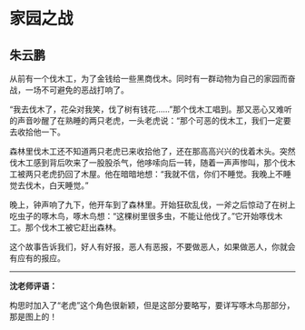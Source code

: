 # 家园之战 #

## 朱云鹏 ##

从前有一个伐木工，为了金钱给一些黑商伐木。同时有一群动物为自己的家园而奋战，一场不可避免的恶战打响了。
   
“我去伐木了，花朵对我笑，伐了树有钱花……”那个伐木工唱到。那又恶心又难听的声音吵醒了在熟睡的两只老虎，一头老虎说：“那个可恶的伐木工，我们一定要去收拾他一下。
   
森林里伐木工还不知道两只老虎已来收拾他了，还在那高高兴兴的伐着木头。突然伐木工感到背后吹来了一股股杀气，他哆嗦向后一转，随着一声声惨叫，那个伐木工被两只老虎扔回了木屋。他在暗暗地想：“我就不信，你们不睡觉。我晚上不睡觉去伐木，白天睡觉。”
   
晚上，钟声响了九下，他开车到了森林里。开始狂砍乱伐，一斧之后惊动了在树上吃虫子的啄木鸟，啄木鸟想：“这棵树里很多虫，不能让他伐了。”它开始啄伐木工。那个伐木工被它赶出森林。
   
这个故事告诉我们，好人有好报，恶人有恶报，不要做恶人，如果做恶人，你就会有应有的报应。

-------------------------------------

**沈老师评语：**

构思时加入了“老虎”这个角色很新颖，但是这部分要略写，要详写啄木鸟那部分，那是图上的！
            